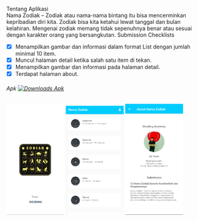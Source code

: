 Tentang Aplikasi<br>
Nama Zodiak – Zodiak atau nama-nama bintang itu bisa mencerminkan kepribadian diri kita. Zodiak bisa kita ketahui lewat tanggal dan bulan kelahiran. Mengenai zodiak memang tidak sepenuhnya benar atau sesuai dengan karakter orang yang bersangkutan.
Submission Checklists
- [x] Menampilkan gambar dan informasi dalam format List dengan jumlah minimal 10 item.
- [x] Muncul halaman detail ketika salah satu item di tekan.
- [x] Menampilkan gambar dan informasi pada halaman detail.
- [x] Terdapat halaman about.

<h6>Apk <a href="https://raw.githubusercontent.com/ali-yasin/SubmissionDIcoding-AplikasiZodiak/master/apk/Nama%20Zodiak.apk" rel="nofollow"><img src="https://img.shields.io/github/downloads/ali-yasin/SubmissionDIcoding-AplikasiZodiak/total?style=plastic" alt="Downloads Apk" data-canonical-src="https://img.shields.io/github/downloads/ali-yasin/SubmissionDIcoding-AplikasiZodiak/total?style=plastic" style="max-width:100%;"></a></h6>

<a href="./images/SplashScreen.png"><img src="./images/SplashScreen.png" width="30%" /></a>
<a href="./images/Home.png"><img src="./images/Home.png" width="30%" /></a>
<a href="./images/About.png"><img src="./images/About.png" width="30%" /></a>




